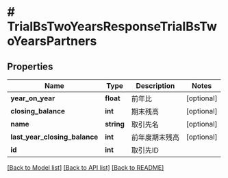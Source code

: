 # # TrialBsTwoYearsResponseTrialBsTwoYearsPartners

## Properties

Name | Type | Description | Notes
------------ | ------------- | ------------- | -------------
**year_on_year** | **float** | 前年比 | [optional] 
**closing_balance** | **int** | 期末残高 | [optional] 
**name** | **string** | 取引先名 | [optional] 
**last_year_closing_balance** | **int** | 前年度期末残高 | [optional] 
**id** | **int** | 取引先ID | 

[[Back to Model list]](../../README.md#documentation-for-models) [[Back to API list]](../../README.md#documentation-for-api-endpoints) [[Back to README]](../../README.md)


